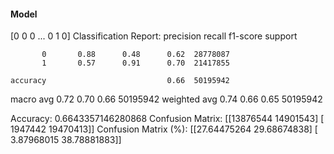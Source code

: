 #### Model
[0 0 0 ... 0 1 0]
Classification Report:
              precision    recall  f1-score   support

           0       0.88      0.48      0.62  28778087
           1       0.57      0.91      0.70  21417855

    accuracy                           0.66  50195942
   macro avg       0.72      0.70      0.66  50195942
weighted avg       0.74      0.66      0.65  50195942

Accuracy: 0.6643357146280868
Confusion Matrix:
[[13876544 14901543]
 [ 1947442 19470413]]
Confusion Matrix (%):
[[27.64475264 29.68674838]
 [ 3.87968015 38.78881883]]
